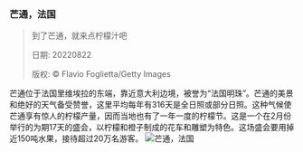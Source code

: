 ### 芒通，法国
> 到了芒通，就来点柠檬汁吧> > 日期: 20220822> > 版权: © Flavio Foglietta/Getty Images
   
 芒通位于法国里维埃拉的东端，靠近意大利边境，被誉为“法国明珠”。芒通的美景和绝好的天气备受赞誉，这里平均每年有316天是全日照或部分日照。这种气候使芒通享有惊人的柠檬产量，因而当地也有了一年一度的柠檬节。这是一个在2月份举行的为期17天的盛会，以柠檬和橙子制成的花车和雕塑为特色。这场盛会要用掉近150吨水果，接待超过20万名游客。
![芒通，法国](https://s.cn.bing.net/th?id=OHR.MentonFrance_ZH-CN5849270429_1920x1080.jpg&rf=LaDigue_1920x1080.jpg)